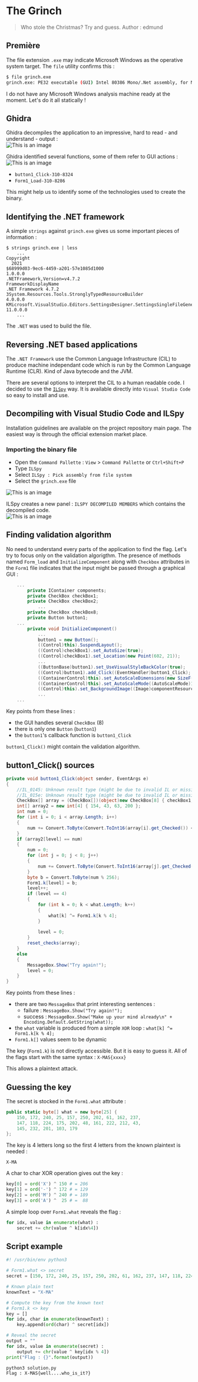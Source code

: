 # The Grinch

> Who stole the Christmas? Try and guess.
Author : edmund  

## Première 
The file extension ```.exe``` may indicate Microsoft Windows as the operative
system target. The ```file``` utility confirms this :
``` bash
$ file grinch.exe 
grinch.exe: PE32 executable (GUI) Intel 80386 Mono/.Net assembly, for MS Window 
```

I do not have any Microsoft Windows analysis machine ready at the moment.
Let's do it all statically !

## Ghidra
Ghidra decompiles the application to an impressive, hard to read - and understand - output :  
![This is an image](IMGs/GHIDRA_0.png)

Ghidra identified several functions, some of them refer to GUI actions :  
![This is an image](IMGs/GHIDRA_1.png)

- ```button1_Click-310-8324```
- ```Form1_Load-310-8286```

This might help us to identify some of the technologies used to create the binary.

## Identifying the .NET framework
A simple ```strings``` against ```grinch.exe``` gives us some important pieces of information :
```
$ strings grinch.exe | less
    ...
Copyright 
  2021
$68999d03-9ec6-4459-a201-57e1085d1000
1.0.0.0
.NETFramework,Version=v4.7.2
FrameworkDisplayName
.NET Framework 4.7.2
3System.Resources.Tools.StronglyTypedResourceBuilder
4.0.0.0
KMicrosoft.VisualStudio.Editors.SettingsDesigner.SettingsSingleFileGenerator
11.0.0.0
    ...
```

The ```.NET``` was used to build the file. 

## Reversing .NET based applications
The ```.NET Framework``` use the Common Language Infrastructure (CIL) to produce
machine independant code which is run by the Common Language Runtime (CLR). Kind
of Java bytecode and the JVM.

There are several options to interpret the CIL to a human readable code. I decided
to use the [```ILSpy```](https://github.com/icsharpcode/ILSpy) way.
It is available directly into ```Visual Studio Code``` so easy to install and use.

## Decompiling with Visual Studio Code and ILSpy
Installation guidelines are available on the project repository main page. The
easiest way is through the official extension market place.

### Importing the binary file
- Open the ```Command Pallette``` : ```View``` > ```Command Pallette``` or ```Ctrl+Shift+P```
- Type ```ILSpy```
- Select ```ILSpy : Pick assembly from file system```
- Select the ```grinch.exe``` file  

![This is an image](IMGs/VISUAL_CODE_STUDIO_0.png)

ILSpy creates a new panel : ```ILSPY DECOMPILED MEMBERS``` which contains the decompiled code.  
![This is an image](IMGs/VISUAL_CODE_STUDIO_1.png)

## Finding validation algorithm
No need to understand every parts of the application to find the flag. Let's try
to focus only on the validation algorigthm. The presence of methods named ```Form_load``` and ```InitializeComponent``` along with ```Checkbox``` attributes in the ```Form1``` file indicates that the input might be passed through a graphical GUI :

```C#
    ...
		private IContainer components;
		private CheckBox checkBox1;
		private CheckBox checkBox2;
            ...
		private CheckBox checkBox8;
		private Button button1;
    ...
        private void InitializeComponent()
            ...
            button1 = new Button();
            ((Control)this).SuspendLayout();
            ((Control)checkBox1).set_AutoSize(true);
            ((Control)checkBox1).set_Location(new Point(602, 21));
            ...
            ((ButtonBase)button1).set_UseVisualStyleBackColor(true);
			((Control)button1).add_Click((EventHandler)button1_Click);
			((ContainerControl)this).set_AutoScaleDimensions(new SizeF(6f, 13f));
			((ContainerControl)this).set_AutoScaleMode((AutoScaleMode)1);
			((Control)this).set_BackgroundImage((Image)componentResourceManager.GetObject("$this.BackgroundImage"));
            ...
    ...
```

Key points from these lines :
- the GUI handles several ```CheckBox``` (8)
- there is only one ```Button``` (```button1```)
- the ```button1```'s callback function is ```button1_Click```

```button1_Click()``` might contain the validation algorithm.

## button1_Click() sources

```C#
private void button1_Click(object sender, EventArgs e)
{
    //IL_0145: Unknown result type (might be due to invalid IL or missing references)
    //IL_015e: Unknown result type (might be due to invalid IL or missing references)
    CheckBox[] array = (CheckBox[])(object)new CheckBox[8] { checkBox1, checkBox2, checkBox3, checkBox4, checkBox5, checkBox6, checkBox7, checkBox8 };
    int[] array2 = new int[4] { 154, 43, 63, 200 };
    int num = 0;
    for (int i = 0; i < array.Length; i++)
    {
        num += Convert.ToByte(Convert.ToInt16(array[i].get_Checked()) << i);
    }
    if (array2[level] == num)
    {
        num = 0;
        for (int j = 0; j < 8; j++)
        {
            num += Convert.ToByte(Convert.ToInt16(array[j].get_Checked())) * 3 << j;
        }
        byte b = Convert.ToByte(num % 256);
        Form1.k[level] = b;
        level++;
        if (level == 4)
        {
            for (int k = 0; k < what.Length; k++)
            {
                what[k] ^= Form1.k[k % 4];
            }
            
            level = 0;
        }
        reset_checks(array);
    }
    else
    {
        MessageBox.Show("Try again!");
        level = 0;
    }
}
```

Key points from these lines :
- there are two ```MessageBox``` that print interesting sentences :
    * failure : ```MessageBox.Show("Try again!");```
    * success : ```MessageBox.Show("Make up your mind already\n" + Encoding.Default.GetString(what));```
- the ```what``` variable is produced from a simple ```XOR``` loop : ```what[k] ^= Form1.k[k % 4];```
- ```Form1.k[]``` values seem to be dynamic

The key (```Form1.k```) is not directly accessible. But it is easy to guess it.
All of the flags start with the same syntax : ```X-MAS{xxxx}```

This allows a plaintext attack.

## Guessing the key
The secret is stocked in the ```Form1.what``` attribute : 
```C#
public static byte[] what = new byte[25] {
    150, 172, 240, 25, 157, 250, 202, 61, 162, 237,
    147, 118, 224, 175, 202, 48, 161, 222, 212, 43,
    145, 232, 201, 103, 179
};
```

The key is 4 letters long so the first 4 letters from the known plaintext is needed :
```
X-MA
```

A char to char XOR operation gives out the key :
```python
key[0] = ord('X') ^ 150 # = 206
key[1] = ord('-') ^ 172 # = 129
key[2] = ord('M') ^ 240 # = 189
key[3] = ord('A') ^  25 # =  88
```

A simple loop over ```Form1.what``` reveals the flag :
```python
for idx, value in enumerate(what) :
    secret += chr(value ^ k[idx%4])
```

## Script example
```python
#! /usr/bin/env python3

# Form1.what <> secret
secret = [150, 172, 240, 25, 157, 250, 202, 61, 162, 237, 147, 118, 224, 175, 202, 48, 161, 222, 212, 43, 145, 232, 201, 103, 179]

# Known plain text
knownText = "X-MA"

# Compute the key from the known text
# Form1.k <> key
key = []
for idx, char in enumerate(knownText) :
    key.append(ord(char) ^ secret[idx])

# Reveal the secret
output = ""
for idx, value in enumerate(secret) :
    output += chr(value ^ key[idx % 4])
print("Flag : {}".format(output))
```
```
python3 solution.py
Flag : X-MAS{well....who_is_it?}
```
